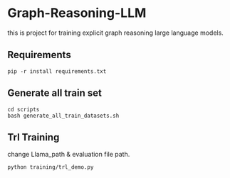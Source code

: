 # Graph-Reasoning-LLM
this is project for training explicit graph reasoning large language models.

## Requirements

```
pip -r install requirements.txt
```

## Generate all train set

```
cd scripts
bash generate_all_train_datasets.sh
```

## Trl Training

change Llama_path & evaluation file path.

```
python training/trl_demo.py
```